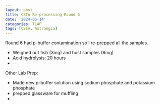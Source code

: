 ```yaml
---
layout: post
title: CSIA Re-processing Round 6
date: '2024-05-14'
categories: TLAP
tags: [CSIA, Astrangia]
---
```


Round 6 had p-buffer contamination so I re-prepped all the samples. 

- Weighed out fish (3mg) and host samples (8mg)
- Acid hydrolysis: 20 hours
- 

Other Lab Prep: 
- Made new p-buffer solution using sodium phosphate and potassium phosphate
- prepped glassware for muffling
- 
